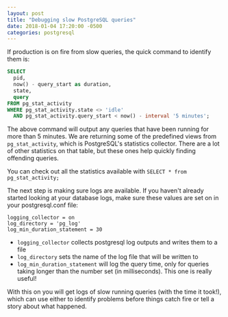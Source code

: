 ```yaml
---
layout: post
title: "Debugging slow PostgreSQL queries"
date: 2018-01-04 17:20:00 -0500
categories: postgresql
---
```


If production is on fire from slow queries, the quick command to identify them
is:

```sql
SELECT
  pid,
  now() - query_start as duration,
  state,
  query
FROM pg_stat_activity
WHERE pg_stat_activity.state <> 'idle'
  AND pg_stat_activity.query_start < now() - interval '5 minutes';
```

The above command will output any queries that have been running for more than
5 minutes. We are returning some of the predefined views from
`pg_stat_activity`, which is PostgreSQL's statistics collector. There are a lot
of other statistics on that table, but these ones help quickly finding offending
queries.

You can check out all the statistics available with
`SELECT * from pg_stat_activity;`

The next step is making sure logs are available. If you haven't already started
looking at your database logs, make sure these values are set on in your
postgresql.conf file:

```
logging_collector = on
log_directory = 'pg_log'
log_min_duration_statement = 30
```

* `logging_collector` collects postgresql log outputs and writes them to a file
* `log_directory` sets the name of the log file that will be written to
* `log_min_duration_statement` will log the query time, only for queries taking
longer than the number set (in milliseconds). This one is really useful!

With this on you will get logs of slow running queries (with the time it took!),
which can use either to identify problems before things catch fire or tell a
story about what happened.
